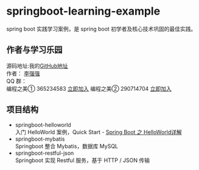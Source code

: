 # springboot-learning-example
spring boot 实践学习案例，是 spring boot 初学者及核心技术巩固的最佳实践。
## 作者与学习乐园
源码地址:我的[GitHub地址](https://github.com/JeffLi1993 "GitHub")<br>
作者： [李强强](http://www.bysocket.com/ "李强强")<br>
QQ 群：<br>
编程之美① 365234583  [立即加入](http://jq.qq.com/?_wv=1027&k=Sx4s4U "编程之美")
编程之美② 290714704  [立即加入](http://jq.qq.com/?_wv=1027&k=Sx4s4U "编程之美")

## 项目结构
- springboot-helloworld<br>
入门 HelloWorld 案例，Quick Start - [Spring Boot 之 HelloWorld详解](http://www.bysocket.com/?p=1124 "Spring Boot 之 HelloWorld详解")<br>
- springboot-mybatis<br>
Springboot 整合 Mybatis，数据库 MySQL
- springboot-restful-json<br>
Springboot 实现 Restful 服务，基于 HTTP / JSON 传输